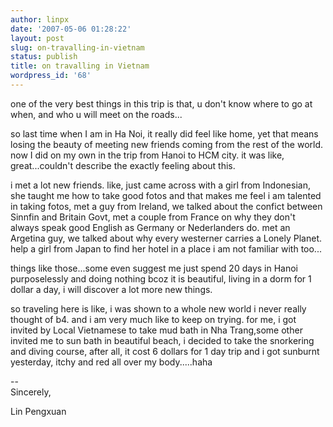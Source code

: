 ```yaml
---
author: linpx
date: '2007-05-06 01:28:22'
layout: post
slug: on-travalling-in-vietnam
status: publish
title: on travalling in Vietnam
wordpress_id: '68'
---
```


one of the very best things in this trip is that, u don't know where to go at
when, and who u will meet on the roads...


so last time when I am in Ha Noi, it really did feel like home, yet that means
losing the beauty of meeting new friends coming from the rest of the world.
now I did on my own in the trip from Hanoi to HCM city. it was like,
great...couldn't describe the exactly feeling about this.


i met a lot new friends. like, just came across with a girl from Indonesian,
she taught me how to take good fotos and that makes me feel i am talented in
taking fotos, met a guy from Ireland, we talked about the confict between
Sinnfin and Britain Govt, met a couple from France on why they don't always
speak good English as Germany or Nederlanders do. met an Argetina guy, we
talked about why every westerner carries a Lonely Planet. help a girl from
Japan to find her hotel in a place i am not familiar with too...


things like those...some even suggest me just spend 20 days in Hanoi
purposelessly and doing nothing bcoz it is beautiful, living in a dorm for 1
dollar a day, i will discover a lot more new things.


so traveling here is like, i was shown to a whole new world i never really
thought of b4. and i am very much like to keep on trying. for me, i got
invited by Local Vietnamese to take mud bath in Nha Trang,some other invited
me to sun bath in beautiful beach, i decided to take the snorkering and diving
course, after all, it cost 6 dollars for 1 day trip and i got sunburnt
yesterday, itchy and red all over my body.....haha


  
  
--   
Sincerely,

  
Lin Pengxuan

